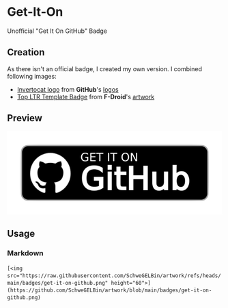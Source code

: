 # Get-It-On
Unofficial "Get It On GitHub" Badge

## Creation
As there isn't an official badge, I created my own version. I combined following images:
- [Invertocat logo](https://github.githubassets.com/assets/github-mark-c791e9551fe4.zip) from **GitHub**'s [logos](https://github.com/logos)
- [Top LTR Template Badge](https://gitlab.com/fdroid/artwork/-/raw/master/badge/src/top_ltr.svg) from **F-Droid**'s [artwork](https://gitlab.com/fdroid/artwork/-/tree/master/badge)

## Preview
![./get-it-on-github.png](./get-it-on-github.png)

## Usage
### Markdown
```[<img src="https://raw.githubusercontent.com/SchweGELBin/artwork/refs/heads/main/badges/get-it-on-github.png" height="60">](https://github.com/SchweGELBin/artwork/blob/main/badges/get-it-on-github.png)```
